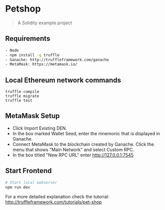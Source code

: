 # Petshop 

> A Solidity example project

## Requirements

``` bash
- Node
- npm install -g truffle
- Ganache: http://truffleframework.com/ganache
- MetaMask: https://metamask.io/
```

## Local Ethereum network commands
```
truffle compile
truffle migrate
truffle test
```

## MetaMask Setup
- Click Import Existing DEN.
- In the box marked Wallet Seed, enter the mnemonic that is displayed in Ganache.
- Connect MetaMask to the blockchain created by Ganache. Click the menu that shows "Main Network" and select Custom RPC.
- In the box titled "New RPC URL" enter http://127.0.0.1:7545

## Start Frontend

``` bash
# Start local webserver
npm run dev
```

For a more detailed explanation check the tutorial: http://truffleframework.com/tutorials/pet-shop
